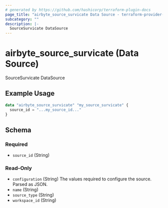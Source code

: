 ```yaml
---
# generated by https://github.com/hashicorp/terraform-plugin-docs
page_title: "airbyte_source_survicate Data Source - terraform-provider-airbyte"
subcategory: ""
description: |-
  SourceSurvicate DataSource
---
```


# airbyte_source_survicate (Data Source)

SourceSurvicate DataSource

## Example Usage

```terraform
data "airbyte_source_survicate" "my_source_survicate" {
  source_id = "...my_source_id..."
}
```

<!-- schema generated by tfplugindocs -->
## Schema

### Required

- `source_id` (String)

### Read-Only

- `configuration` (String) The values required to configure the source. Parsed as JSON.
- `name` (String)
- `source_type` (String)
- `workspace_id` (String)

